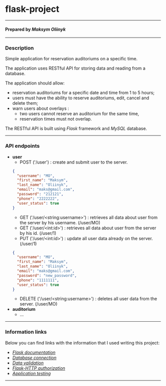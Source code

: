 # flask-project
***
#### Prepared by *Maksym Oliinyk*
***
### Description
Simple application for reservation auditoriums on a specific time.

The application uses RESTful API for storing data and reading from a database.

The application should allow:
* reservation auditoriums for a specific date and time from 1 to 5 hours;
* users must have the ability to reserve auditoriums, edit, cancel and
  delete them;
* warn users about overlays :
  * two users cannot reserve an auditorium for the same time,
  * reservation times must not overlap.

The RESTful API is built using _Flask_ framework and _MySQL_ database.
***
### API endpoints
* **user**
  * POST ('/user') : create and submit user to the server.
  ```json
  {
    "username": "MO",
    "first_name": "Maksym",
    "last_name": "Oliinyk",
    "email": "maks@gmail.com",
    "password": "212121",
    "phone": "2222222",
    "user_status": true
  }
  ```
  * GET ('/user/\<string:username>') : retrieves all data about user from the server by his username. (/user/MO)
  * GET ('/user/\<int:id>') : retrieves all data about user from the server by his id. (/user/1)
  * PUT ('/user/\<int:id>') : update all user data already on the server. (/user/1)
  ```json
  {
    "username": "MO",
    "first_name": "Maksym",
    "last_name": "Oliinyk",
    "email": "maks@gmail.com",
    "password": "new_password",
    "phone": "1111111",
    "user_status": true
  }
  ```
  * DELETE ('/user/\<string:username>') : deletes all user data from the server. (/user/MO)
* **auditorium**
  * ...
***
### Information links
Below you can find links with the information that I used writing this project:

* [_Flask documentation_](https://flask.palletsprojects.com/en/2.1.x/)
* [_Database connection_](https://www.sqlalchemy.org/)
* [_Data validation_](https://marshmallow.readthedocs.io/en/stable/)
* [_Flask-HTTP authorization_](https://flask-httpauth.readthedocs.io/en/latest/#basic-authentication-examples)
* [_Application testing_](https://docs.python.org/3/library/unittest.html)
***